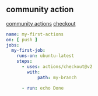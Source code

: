 ## community action
[community actions](https://github.com/actions)
[checkout](https://github.com/actions/checkout/blob/main/action.yml)
```yaml
name: my-first-actions
on: [ push ]
jobs:
  my-first-job:
    runs-on: ubuntu-latest
    steps:
      - uses: actions/checkout@v2
        with:
            path: my-branch

      - run: echo Done
```
